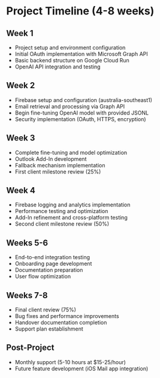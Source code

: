 # Project Timeline (4-8 weeks)

## Week 1
- Project setup and environment configuration
- Initial OAuth implementation with Microsoft Graph API
- Basic backend structure on Google Cloud Run
- OpenAI API integration and testing

## Week 2
- Firebase setup and configuration (australia-southeast1)
- Email retrieval and processing via Graph API
- Begin fine-tuning OpenAI model with provided JSONL
- Security implementation (OAuth, HTTPS, encryption)

## Week 3
- Complete fine-tuning and model optimization
- Outlook Add-In development
- Fallback mechanism implementation
- First client milestone review (25%)

## Week 4
- Firebase logging and analytics implementation
- Performance testing and optimization
- Add-In refinement and cross-platform testing
- Second client milestone review (50%)

## Weeks 5-6
- End-to-end integration testing
- Onboarding page development
- Documentation preparation
- User flow optimization

## Weeks 7-8
- Final client review (75%)
- Bug fixes and performance improvements
- Handover documentation completion
- Support plan establishment

## Post-Project
- Monthly support (5-10 hours at $15-25/hour)
- Future feature development (iOS Mail app integration)